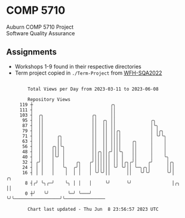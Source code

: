 # COMP 5710
Auburn COMP 5710 Project  
Software Quality Assurance

## Assignments
- Workshops 1-9 found in their respective directories
- Term project copied in `./Term-Project` from [WFH-SQA2022](https://github.com/wumphlett/WFH-SQA2022-AUBURN)

```

        Total Views per Day from 2023-03-11 to 2023-06-08

        Repository Views
     119 ┼                             ╭╮
     111 ┤                             ││
     103 ┤  ╭╮                  ╭╮     ││
      95 ┤  ││                  ││  ╭╮ ││             ╭╮
      87 ┤  ││                  ││  ││ ││             │╰╮
      79 ┤  ││                  ││  ││ ││╭╮           │ │╭╮
      71 ┤  ││     ╭╮           ││  ││ ││││           │ ╰╯╰╮
      63 ┤  ││     ││           ││  ││ ││││    ╭╮     │    │
      56 ┤  ││   ╭╮│╰╮          ││  ││ ││││    ││     │    │
      48 ┤  ││   │││ │          ││╭╮││╭╯││╰╮   ││     │    │
      40 ┤  ││   │╰╯ │          │││││││ ││ │   ││     │    ╰╮
      32 ┤ ╭╯│   │   │    ╭╮   ╭╯││││││ ││ │╭╮╭╯│    ╭╯     │╭╮
      24 ┤ │ │   │   ╰╮  ╭╯│   │ ││││││ ╰╯ ╰╯││ ╰─╮╭╮│      │││
      16 ┤ │ │   │    │  │ │   │ ╰╯╰╯││      ││   ╰╯╰╯      ╰╯│                   ╭╮
       8 ┤╭╯ ╰╮╭─╯    ╰╮ │ │   │     ╰╯      ╰╯               │╭╮                 ││
       0 ┼╯   ╰╯       ╰─╯ ╰───╯                              ╰╯╰─────────────────╯╰───────────────

        Chart last updated - Thu Jun  8 23:56:57 2023 UTC
        
```
